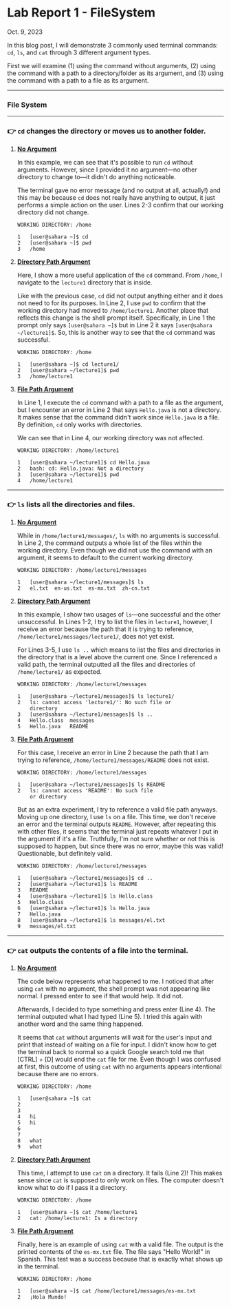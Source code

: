 # Lab Report 1 - FileSystem

Oct. 9, 2023

In this blog post, I will demonstrate 3 commonly used terminal commands: `cd`, `ls`, and `cat` through 3 different argument types.

First we will examine (1) using the command without arguments, (2) using the command with a path to a directory/folder as its argument, and (3) using the command with a path to a file as its argument.

---
### File System

---

### 👉 `cd` changes the directory or moves us to another folder.

1. **<ins>No Argument</ins>**

   In this example, we can see that it's possible to run `cd` without arguments. However, since I provided it no argument—no other directory to change to—it didn't do anything noticeable.

   The terminal gave no error message (and no output at all, actually!) and this may be because `cd` does not really have anything to output, it just performs a simple action on the user.  Lines 2-3 confirm that our working directory did not change.


   
   ```
   WORKING DIRECTORY: /home
   
   1   [user@sahara ~]$ cd
   2   [user@sahara ~]$ pwd
   3   /home
   ```


2. **<ins>Directory Path Argument</ins>**

   Here, I show a more useful application of the `cd` command. From `/home`, I navigate to the `lecture1` directory that is inside.

   Like with the previous case, `cd` did not output anything either and it does not need to for its purposes. In Line 2, I use `pwd` to confirm that the working directory had moved to `/home/lecture1`. Another place that reflects this change is the shell prompt itself. Specifically, in Line 1 the prompt only says `[user@sahara ~]$` but in Line 2 it says `[user@sahara ~/lecture1]$`. So, this is another way to see that the `cd` command was successful.

   ```
   WORKING DIRECTORY: /home
   
   1   [user@sahara ~]$ cd lecture1/
   2   [user@sahara ~/lecture1]$ pwd
   3   /home/lecture1
   ```


3. **<ins>File Path Argument</ins>**

   In Line 1, I execute the `cd` command with a path to a file as the argument, but I encounter an error in Line 2 that says `Hello.java` is not a directory. It makes sense that the command didn't work since `Hello.java` is a file. By definition, `cd` only works with directories.

   We can see that in Line 4, our working directory was not affected.

   ```
   WORKING DIRECTORY: /home/lecture1
   
   1   [user@sahara ~/lecture1]$ cd Hello.java
   2   bash: cd: Hello.java: Not a directory
   3   [user@sahara ~/lecture1]$ pwd
   4   /home/lecture1
   ```

---


### 👉 `ls` lists all the directories and files.

1. **<ins>No Argument</ins>**

   While in `/home/lecture1/messages/`, `ls` with no arguments is successful. In Line 2, the command outputs a whole list of the files within the working directory. Even though we did not use the command with an argument, it seems to default to the current working directory.

   ```
   WORKING DIRECTORY: /home/lecture1/messages
   
   1   [user@sahara ~/lecture1/messages]$ ls
   2   el.txt  en-us.txt  es-mx.txt  zh-cn.txt
   ```


2. **<ins>Directory Path Argument</ins>**

   In this example, I show two usages of `ls`—one successful and the other unsuccessful. In Lines 1-2, I try to list the files in `lecture1`, however, I receive an error because the path that it is trying to reference, `/home/lecture1/messages/lecture1/`, does not yet exist.

   For Lines 3-5, I use `ls ..` which means to list the files and directories in the directory that is a level above the current one. Since I referenced a valid path, the terminal outputted all the files and directories of `/home/lecture1/` as expected.

   ```
   WORKING DIRECTORY: /home/lecture1/messages
   
   1   [user@sahara ~/lecture1/messages]$ ls lecture1/
   2   ls: cannot access 'lecture1/': No such file or
       directory
   3   [user@sahara ~/lecture1/messages]$ ls ..
   4   Hello.class  messages
   5   Hello.java   README
   ```


3. **<ins>File Path Argument</ins>**

   For this case, I receive an error in Line 2 because the path that I am trying to reference, `/home/lecture1/messages/README` does not exist.
   
   ```
   WORKING DIRECTORY: /home/lecture1/messages
   
   1   [user@sahara ~/lecture1/messages]$ ls README
   2   ls: cannot access 'README': No such file 
       or directory
   ```

   But as an extra experiment, I try to reference a valid file path anyways. Moving up one directory, I use `ls` on a file. This time, we don't receive an error and the terminal outputs `README`. However, after repeating this with other files, it seems that the terminal just repeats whatever I put in the argument if it's a file. Truthfully, I'm not sure whether or not this is supposed to happen, but since there was no error, maybe this was valid! Questionable, but definitely valid.
   ```
   WORKING DIRECTORY: /home/lecture1/messages
   
   1   [user@sahara ~/lecture1/messages]$ cd ..
   2   [user@sahara ~/lecture1]$ ls README
   3   README
   4   [user@sahara ~/lecture1]$ ls Hello.class
   5   Hello.class
   6   [user@sahara ~/lecture1]$ ls Hello.java
   7   Hello.java
   8   [user@sahara ~/lecture1]$ ls messages/el.txt
   9   messages/el.txt
   ```

---

### 👉 `cat` outputs the contents of a file into the terminal.

1. **<ins>No Argument</ins>**

   The code below represents what happened to me. I noticed that after using `cat` with no argument, the shell prompt was not appearing like normal. I pressed enter to see if that would help. It did not.

   Afterwards, I decided to type something and press enter (Line 4). The terminal outputed what I had typed (Line 5). I tried this again with another word and the same thing happened.

   It seems that `cat` without arguments will wait for the user's input and print that instead of waiting on a file for input. I didn't know how to get the terminal back to normal so a quick Google search told me that [CTRL] + [D] would end the `cat` file for me. Even though I was confused at first, this outcome of using `cat` with no arguments appears intentional because there are no errors.
   ```
   WORKING DIRECTORY: /home
   
   1   [user@sahara ~]$ cat
   2
   3
   4   hi
   5   hi
   6
   7   
   8   what
   9   what
   ```


2. **<ins>Directory Path Argument</ins>**

   This time, I attempt to use `cat` on a directory. It fails (Line 2)! This makes sense since `cat` is supposed to only work on files. The computer doesn't know what to do if I pass it a directory.

   ```
   WORKING DIRECTORY: /home
   
   1   [user@sahara ~]$ cat /home/lecture1
   2   cat: /home/lecture1: Is a directory
   ```


3. **<ins>File Path Argument</ins>**

   Finally, here is an example of using `cat` with a valid file. The output is the printed contents of the `es-mx.txt` file. The file says "Hello World!" in Spanish. This test was a success because that is exactly what shows up in the terminal.
   ```
   WORKING DIRECTORY: /home
   
   1   [user@sahara ~]$ cat /home/lecture1/messages/es-mx.txt
   2   ¡Hola Mundo!
   ```
